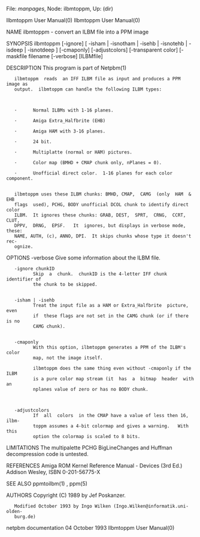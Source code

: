 File: *manpages*,  Node: ilbmtoppm,  Up: (dir)

Ilbmtoppm User Manual(0)                              Ilbmtoppm User Manual(0)



NAME
       ilbmtoppm - convert an ILBM file into a PPM image


SYNOPSIS
       ilbmtoppm  [-ignore<chunkID>] [ -isham | -isnotham | -isehb | -isnotehb
       | -isdeep |  -isnotdeep  ]  [-cmaponly]  [-adjustcolors]  [-transparent
       color] [-maskfile filename [-verbose] [ILBMfile]


DESCRIPTION
       This program is part of Netpbm(1)

       ilbmtoppm  reads  an IFF ILBM file as input and produces a PPM image as
       output.  ilbmtoppm can handle the following ILBM types:



       ·      Normal ILBMs with 1-16 planes.

       ·      Amiga Extra_Halfbrite (EHB)

       ·      Amiga HAM with 3-16 planes.

       ·      24 bit.

       ·      Multiplatte (normal or HAM) pictures.

       ·      Color map (BMHD + CMAP chunk only, nPlanes = 0).

       ·      Unofficial direct color.  1-16 planes for each color component.


       ilbmtoppm uses these ILBM chunks: BMHD, CMAP,  CAMG  (only  HAM  &  EHB
       flags  used), PCHG, BODY unofficial DCOL chunk to identify direct color
       ILBM.  It ignores these chunks: GRAB, DEST,  SPRT,  CRNG,  CCRT,  CLUT,
       DPPV,  DRNG,  EPSF.   It  ignores, but displays in verbose mode, these:
       NAME, AUTH, (c), ANNO, DPI.  It skips chunks whose type it doesn't rec-
       ognize.


OPTIONS
       -verbose
              Give some information about the ILBM file.


       -ignore chunkID
              Skip  a  chunk.  chunkID is the 4-letter IFF chunk identifier of
              the chunk to be skipped.


       -isham | -isehb
              Treat the input file as a HAM or Extra_Halfbrite  picture,  even
              if  these flags are not set in the CAMG chunk (or if there is no
              CAMG chunk).


       -cmaponly
              With this option, ilbmtoppm generates a PPM of the ILBM's  color
              map, not the image itself.

              ilbmtoppm does the same thing even without -cmaponly if the ILBM
              is a pure color map stream (it  has  a  bitmap  header  with  an
              nplanes value of zero or has no BODY chunk.



       -adjustcolors
              If  all  colors  in the CMAP have a value of less then 16, ilbm-
              toppm assumes a 4-bit colormap and gives a warning.   With  this
              option the colormap is scaled to 8 bits.




LIMITATIONS
       The  multipalette PCHG BigLineChanges and Huffman decompression code is
       untested.


REFERENCES
       Amiga ROM Kernel Reference Manual - Devices (3rd Ed.)  Addison  Wesley,
       ISBN 0-201-56775-X


SEE ALSO
       ppmtoilbm(1) , ppm(5)



AUTHORS
       Copyright (C) 1989 by Jef Poskanzer.

       Modified October 1993 by Ingo Wilken (Ingo.Wilken@informatik.uni-olden-
       burg.de)



netpbm documentation            04 October 1993       Ilbmtoppm User Manual(0)
